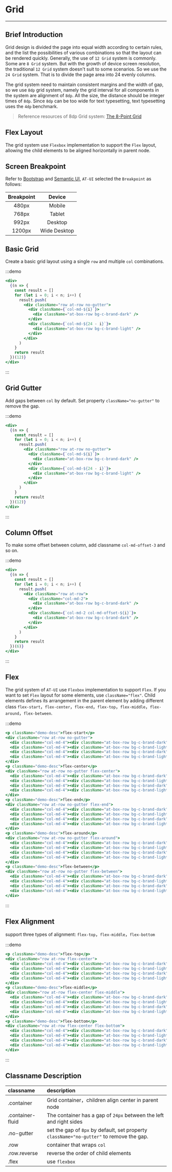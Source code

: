 
# Grid

----

## Brief Introduction

Grid design is divided the page into equal width according to certain rules, and the list the possibilities of various combinations so that the layout can be rendered quickly. Generally, the use of `12 Grid` system is commonly. Some are `8 Grid` system. But with the growth of device screen resolution, the traditional `12 Grid` system doesn't suit to some scenarios. So we use the `24 Grid` system. That is to divide the page area into 24 evenly columns.

The grid system need to maintain consistent margins and the width of gap, so we use `8dp` grid system, namely the grid interval for all components in the system are alignment of `8dp`. All the size, the distance should be integer times of `8dp`. Since `8dp` can be too wide for text typesetting, text typesetting uses the `4dp` benchmark.

> Reference resources of 8dp Grid system: [The 8-Point Grid](https://spec.fm/specifics/8-pt-grid)

## Flex Layout

The grid system use `Flexbox` implementation to support the `Flex` layout, allowing the child elements to be aligned horizontally in parent node.

## Screen Breakpoint

Refer to [Bootstrap](http://getbootstrap.com/css/#grid-media-queries) and [Semantic UI](https://semantic-ui.com/elements/container.html), `AT-UI` selected the `Breakpoint` as follows:

| Breakpoint | Device |
| :--: | :--: |
| 480px | Mobile |
| 768px | Tablet |
| 992px | Desktop |
| 1200px | Wide Desktop |

## Basic Grid

Create a basic grid layout using a single `row` and multiple `col` combinations.

:::demo
```jsx
<div>
  {(n => {
    const result = []
    for (let i = 0; i < n; i++) {
      result.push(
        <div className="row at-row no-gutter">
          <div className={`col-md-${i}`}>
            <div className="at-box-row bg-c-brand-dark" />
          </div>
          <div className={`col-md-${24 - i}`}>
            <div className="at-box-row bg-c-brand-light" />
          </div>
        </div>
      )
    }
    return result
  })(12)}
</div>
```
:::

## Grid Gutter

Add gaps between `col` by default. Set property `className="no-gutter"` to remove the gap.

:::demo
```jsx
<div>
  {(n => {
    const result = []
    for (let i = 0; i < n; i++) {
      result.push(
        <div className="row at-row no-gutter">
          <div className={`col-md-${i}`}>
            <div className="at-box-row bg-c-brand-dark" />
          </div>
          <div className={`col-md-${24 - i}`}>
            <div className="at-box-row bg-c-brand-light" />
          </div>
        </div>
      )
    }
    return result
  })(12)}
</div>
```
:::

## Column Offset

To make some offset between column, add classname `col-md-offset-3` and so on.

:::demo
```jsx
<div>
  {(n => {
    const result = []
    for (let i = 0; i < n; i++) {
      result.push(
        <div className="row at-row">
          <div className="col-md-2">
            <div className="at-box-row bg-c-brand-dark" />
          </div>
          <div className={`col-md-2 col-md-offset-${i}`}>
            <div className="at-box-row bg-c-brand-dark" />
          </div>
        </div>
      )
    }
    return result
  })(6)}
</div>
```
:::

## Flex

The grid system of `AT-UI` use `Flexbox` implementation to support `Flex`. If you want to set `Flex` layout for some elements, use `className="flex"`. Child elements defines its arrangement in the parent element by adding different class `flex-start`，`flex-center`，`flex-end`，`flex-top`，`flex-middle`，`flex-around`，`flex-between`.

:::demo
```jsx
<p className="demo-desc">flex-start</p>
<div className="row at-row no-gutter">
  <div className="col-md-4"><div className="at-box-row bg-c-brand-dark"></div></div>
  <div className="col-md-4"><div className="at-box-row bg-c-brand-light"></div></div>
  <div className="col-md-4"><div className="at-box-row bg-c-brand-dark"></div></div>
  <div className="col-md-4"><div className="at-box-row bg-c-brand-light"></div></div>
</div>
<p className="demo-desc">flex-center</p>
<div className="row at-row no-gutter flex-center">
  <div className="col-md-4"><div className="at-box-row bg-c-brand-dark"></div></div>
  <div className="col-md-4"><div className="at-box-row bg-c-brand-light"></div></div>
  <div className="col-md-4"><div className="at-box-row bg-c-brand-dark"></div></div>
  <div className="col-md-4"><div className="at-box-row bg-c-brand-light"></div></div>
</div>
<p className="demo-desc">flex-end</p>
<div className="row at-row no-gutter flex-end">
  <div className="col-md-4"><div className="at-box-row bg-c-brand-dark"></div></div>
  <div className="col-md-4"><div className="at-box-row bg-c-brand-light"></div></div>
  <div className="col-md-4"><div className="at-box-row bg-c-brand-dark"></div></div>
  <div className="col-md-4"><div className="at-box-row bg-c-brand-light"></div></div>
</div>
<p className="demo-desc">flex-around</p>
<div className="row at-row no-gutter flex-around">
  <div className="col-md-4"><div className="at-box-row bg-c-brand-dark"></div></div>
  <div className="col-md-4"><div className="at-box-row bg-c-brand-light"></div></div>
  <div className="col-md-4"><div className="at-box-row bg-c-brand-dark"></div></div>
  <div className="col-md-4"><div className="at-box-row bg-c-brand-light"></div></div>
</div>
<p className="demo-desc">flex-between</p>
<div className="row at-row no-gutter flex-between">
  <div className="col-md-4"><div className="at-box-row bg-c-brand-dark"></div></div>
  <div className="col-md-4"><div className="at-box-row bg-c-brand-light"></div></div>
  <div className="col-md-4"><div className="at-box-row bg-c-brand-dark"></div></div>
  <div className="col-md-4"><div className="at-box-row bg-c-brand-light"></div></div>
</div>
```
:::

## Flex Alignment

support three types of alignment: `flex-top`，`flex-middle`，`flex-bottom`

:::demo
```jsx
<p className="demo-desc">flex-top</p>
<div className="row at-row flex-center">
  <div className="col-md-4"><div className="at-box-row bg-c-brand-dark"></div></div>
  <div className="col-md-4"><div className="at-box-row bg-c-brand-light" style="height: 100px"></div></div>
  <div className="col-md-4"><div className="at-box-row bg-c-brand-dark" style="height: 70px"></div></div>
  <div className="col-md-4"><div className="at-box-row bg-c-brand-light" style="height: 120px"></div></div>
</div>
<p className="demo-desc">flex-middle</p>
<div className="row at-row flex-center flex-middle">
  <div className="col-md-4"><div className="at-box-row bg-c-brand-dark"></div></div>
  <div className="col-md-4"><div className="at-box-row bg-c-brand-light" style="height: 100px"></div></div>
  <div className="col-md-4"><div className="at-box-row bg-c-brand-dark" style="height: 70px"></div></div>
  <div className="col-md-4"><div className="at-box-row bg-c-brand-light" style="height: 120px"></div></div>
</div>
<p className="demo-desc">flex-bottom</p>
<div className="row at-row flex-center flex-bottom">
  <div className="col-md-4"><div className="at-box-row bg-c-brand-dark"></div></div>
  <div className="col-md-4"><div className="at-box-row bg-c-brand-light" style="height: 100px"></div></div>
  <div className="col-md-4"><div className="at-box-row bg-c-brand-dark" style="height: 70px"></div></div>
  <div className="col-md-4"><div className="at-box-row bg-c-brand-light" style="height: 120px"></div></div>
</div>
```
:::

## Classname Description

| classname | description |
| :------- | :--- |
| .container | Grid container，children align center in parent node |
| .container-fluid | The container has a gap of `24px` between the left and right sides |
| .no-gutter | set the gap of `8px` by default, set property `className="no-gutter"` to remove the gap. |
| .row | container that wraps `col` |
| .row.reverse | reverse the order of child elements |
| .flex | use `flexbox` |

